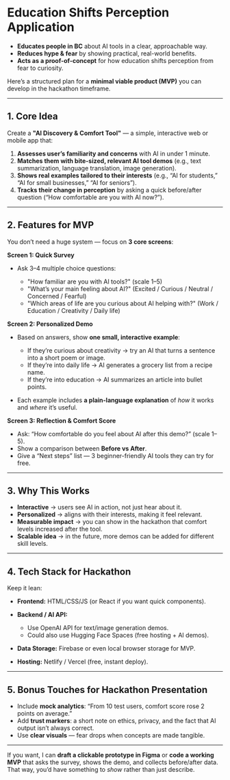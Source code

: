 # Education Shifts Perception Application

* **Educates people in BC** about AI tools in a clear, approachable way.
* **Reduces hype & fear** by showing practical, real-world benefits.
* **Acts as a proof-of-concept** for how education shifts perception from fear to curiosity.

Here’s a structured plan for a **minimal viable product (MVP)** you can develop in the hackathon timeframe.

---

## **1. Core Idea**

Create a **"AI Discovery & Comfort Tool"** — a simple, interactive web or mobile app that:

1. **Assesses user’s familiarity and concerns** with AI in under 1 minute.
2. **Matches them with bite-sized, relevant AI tool demos** (e.g., text summarization, language translation, image generation).
3. **Shows real examples tailored to their interests** (e.g., “AI for students,” “AI for small businesses,” “AI for seniors”).
4. **Tracks their change in perception** by asking a quick before/after question (“How comfortable are you with AI now?”).

---

## **2. Features for MVP**

You don’t need a huge system — focus on **3 core screens**:

**Screen 1: Quick Survey**

* Ask 3–4 multiple choice questions:

  * "How familiar are you with AI tools?" (scale 1–5)
  * "What’s your main feeling about AI?" (Excited / Curious / Neutral / Concerned / Fearful)
  * "Which areas of life are you curious about AI helping with?" (Work / Education / Creativity / Daily life)

**Screen 2: Personalized Demo**

* Based on answers, show **one small, interactive example**:

  * If they’re curious about creativity → try an AI that turns a sentence into a short poem or image.
  * If they’re into daily life → AI generates a grocery list from a recipe name.
  * If they’re into education → AI summarizes an article into bullet points.
* Each example includes **a plain-language explanation** of *how* it works and *where* it’s useful.

**Screen 3: Reflection & Comfort Score**

* Ask: “How comfortable do you feel about AI after this demo?” (scale 1–5).
* Show a comparison between **Before vs After**.
* Give a “Next steps” list — 3 beginner-friendly AI tools they can try for free.

---

## **3. Why This Works**

* **Interactive** → users see AI in action, not just hear about it.
* **Personalized** → aligns with their interests, making it feel relevant.
* **Measurable impact** → you can show in the hackathon that comfort levels increased after the tool.
* **Scalable idea** → in the future, more demos can be added for different skill levels.

---

## **4. Tech Stack for Hackathon**

Keep it lean:

* **Frontend:** HTML/CSS/JS (or React if you want quick components).
* **Backend / AI API:**

  * Use OpenAI API for text/image generation demos.
  * Could also use Hugging Face Spaces (free hosting + AI demos).
* **Data Storage:** Firebase or even local browser storage for MVP.
* **Hosting:** Netlify / Vercel (free, instant deploy).

---

## **5. Bonus Touches for Hackathon Presentation**

* Include **mock analytics**: “From 10 test users, comfort score rose 2 points on average.”
* Add **trust markers**: a short note on ethics, privacy, and the fact that AI output isn’t always correct.
* Use **clear visuals** — fear drops when concepts are made tangible.

---

If you want, I can **draft a clickable prototype in Figma** or **code a working MVP** that asks the survey, shows the demo, and collects before/after data. That way, you’d have something to *show* rather than just describe.

